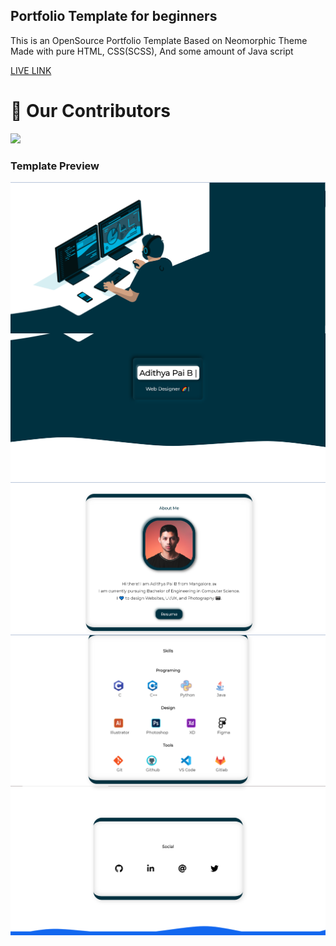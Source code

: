 ## Portfolio Template for beginners 
This is an OpenSource Portfolio Template Based on Neomorphic Theme Made with pure HTML, CSS(SCSS), And some amount of Java script

[LIVE LINK](https://adithyapaib.github.io/portfolio-template/)

# :handshake: Our Contributors 
<a href="https://github.com/adithyapaib/portfolio-template/graphs/contributors">
  <img src="https://contrib.rocks/image?repo=adithyapaib/portfolio-template" />
</a>

### Template Preview
<img src="asset/img/preview.PNG"
     alt="Markdown Monster icon"
     style="float: left; margin-right: 10px;" />
<img src="asset/img/preview-2.PNG"
     alt="Markdown Monster icon"
     style="float: left; margin-right: 10px;" />
<img src="asset/img/preview-3.PNG"
     alt="Markdown Monster icon"
     style="float: left; margin-right: 10px;" />
<img src="asset/img/preview-4.PNG"
     alt="Markdown Monster icon"
     style="float: left; margin-right: 10px;" />
<img src="asset/img/preview-5.PNG"
     alt="Markdown Monster icon"
     style="float: left; margin-right: 10px;" />
     
     
